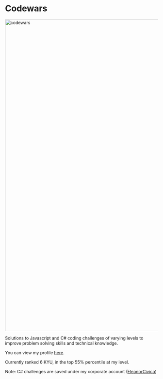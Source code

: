 # Codewars

<img width="1024" alt="codewars" src="https://user-images.githubusercontent.com/90465357/198888067-186fbd3c-5f61-4322-8a27-701f8c067ac5.png">

Solutions to Javascript and C# coding challenges of varying levels to improve problem solving skills and technical knowledge. 

You can view my profile <a href="https://www.codewars.com/users/eleanorlatus">here</a>.

Currently ranked 6 KYU, in the top 55% percentile at my level.

Note: C# challenges are saved under my corporate account (<a href="https://www.codewars.com/users/EleanorCivica">EleanorCivica</a>)
